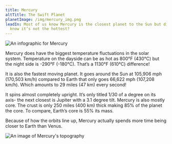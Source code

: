```yaml
---
title: Mercury
altTitle: The Swift Planet
planetImage: /img/mercury_img.png
leadIn: Most of us know Mercury is the closest planet to the Sun but did you
  know it’s not the hottest?
---
```


![An infographic for Mercury](/img/mercury_infographic.svg 'Mercury Infographic')

Mercury does have the biggest temperature fluctuations in the solar system. Temperature on the dayside can be as hot as 800°F (430°C) but the night side is -290°F (-180°C). That’s a 1130°F (610°C) difference!

It is also the fastest moving planet. It goes around the Sun at 105,906 mph (170,503 km/h) compared to Earth that only goes 66,622 mph (107,208 km/h). Which amounts to 29 miles (47 km) every second!

It spins almost completely upright. It’s only titled 1/30 of a degree on its axis- the next closest is Jupiter with a 3.1 degree tilt. Mercury is also mostly core. The crust is only 250 miles (400 km) thick making 85% of the planet the core. To compare, Earth’s core is 55% its mass.

Because of how the orbits line up, Mercury actually spends more time being closer to Earth than Venus.

![An image of Mercury's topography](/img/mercury_topography.png 'Mercury Topography')
